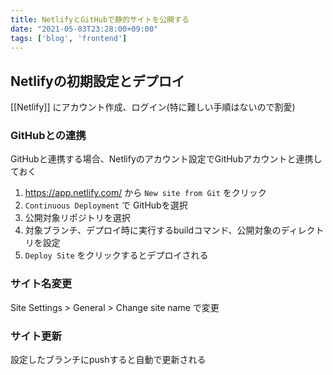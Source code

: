 ```yaml
---
title: NetlifyとGitHubで静的サイトを公開する
date: "2021-05-03T23:28:00+09:00"
tags: ['blog', 'frontend']
---
```


## Netlifyの初期設定とデプロイ

[[Netlify]] にアカウント作成、ログイン(特に難しい手順はないので割愛)

### GitHubとの連携

GitHubと連携する場合、Netlifyのアカウント設定でGitHubアカウントと連携しておく

1. <https://app.netlify.com/> から `New site from Git` をクリック
1. `Continuous Deployment` で GitHubを選択
1. 公開対象リポジトリを選択
1. 対象ブランチ、デプロイ時に実行するbuildコマンド、公開対象のディレクトリを設定
1. `Deploy Site` をクリックするとデプロイされる

### サイト名変更

Site Settings > General > Change site name で変更

### サイト更新

設定したブランチにpushすると自動で更新される
